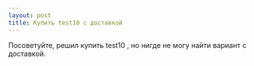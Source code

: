 ```yaml
---
layout: post 
title: Купить test10 с доставкой 
--- 
```

Посоветуйте, решил купить test10 , но нигде не могу найти вариант с доставкой.